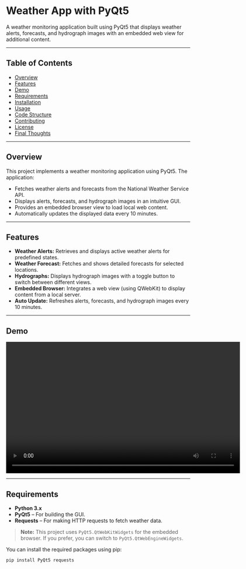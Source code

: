 # Weather App with PyQt5

A weather monitoring application built using PyQt5 that displays weather alerts, forecasts, and hydrograph images with an embedded web view for additional content.


---

## Table of Contents
- [Overview](#overview)
- [Features](#features)
- [Demo](#demo)
- [Requirements](#requirements)
- [Installation](#installation)
- [Usage](#usage)
- [Code Structure](#code-structure)
- [Contributing](#contributing)
- [License](#license)
- [Final Thoughts](#final-thoughts)

---

## Overview
This project implements a weather monitoring application using PyQt5. The application:
- Fetches weather alerts and forecasts from the National Weather Service API.
- Displays alerts, forecasts, and hydrograph images in an intuitive GUI.
- Provides an embedded browser view to load local web content.
- Automatically updates the displayed data every 10 minutes.

---

## Features
- **Weather Alerts:** Retrieves and displays active weather alerts for predefined states.
- **Weather Forecast:** Fetches and shows detailed forecasts for selected locations.
- **Hydrographs:** Displays hydrograph images with a toggle button to switch between different views.
- **Embedded Browser:** Integrates a web view (using QWebKit) to display content from a local server.
- **Auto Update:** Refreshes alerts, forecasts, and hydrograph images every 10 minutes.

---

## Demo
<video src="demo_video.mp4" controls width="640" height="360">
</video>

---

## Requirements
- **Python 3.x**
- **PyQt5** – For building the GUI.
- **Requests** – For making HTTP requests to fetch weather data.

> **Note:** This project uses `PyQt5.QtWebKitWidgets` for the embedded browser. If you prefer, you can switch to `PyQt5.QtWebEngineWidgets`.

You can install the required packages using pip:
```bash
pip install PyQt5 requests
